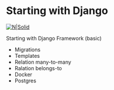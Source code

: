 # Starting with Django

[![N|Solid](https://devbrooksonbucket.s3.amazonaws.com/tech-logos/python-django.png)](https://www.djangoproject.com/)

Starting with Django Framework (basic)

  - Migrations
  - Templates
  - Relation many-to-many
  - Ralation belongs-to
  - Docker
  - Postgres
